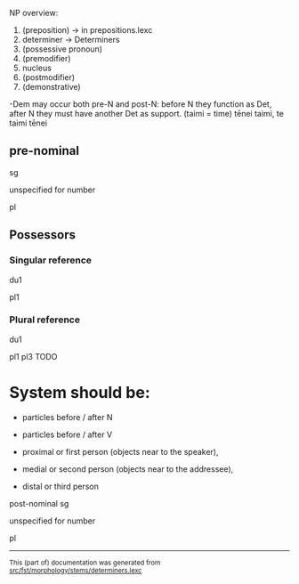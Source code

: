 

NP overview:
1. (preposition) -> in prepositions.lexc
2. determiner -> Determiners
3. (possessive pronoun)
4. (premodifier)
5. nucleus
6. (postmodifier)
7. (demonstrative)

-Dem may occur both pre-N and post-N:
before N they function as Det, after N they
must have another Det as support. (taimi = time)
tēnei taimi, te taimi tēnei

## pre-nominal
sg

unspecified for number

pl

## Possessors

### Singular reference

du1

pl1

### Plural reference

du1

pl1
pl3
TODO

# System should be:
- particles before / after N
- particles before / after V

- proximal or first person (objects near to the speaker),
- medial or second person (objects near to the addressee),
- distal or third person

post-nominal
sg

unspecified for number

pl

* * *

<small>This (part of) documentation was generated from [src/fst/morphology/stems/determiners.lexc](https://github.com/giellalt/lang-tkl/blob/main/src/fst/morphology/stems/determiners.lexc)</small>

